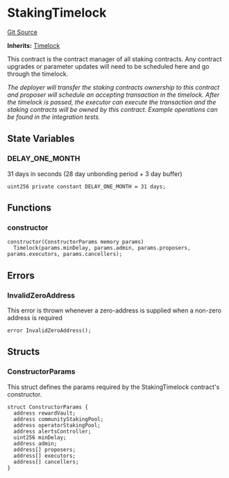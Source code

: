 # StakingTimelock
[Git Source](https://github.com/code-423n4/2023-08-chainlink/blob/38d594fd52a417af576ce44eee67744196ba1094/src/timelock/StakingTimelock.sol)

**Inherits:**
[Timelock](/src/timelock/Timelock.sol/contract.Timelock.md)

This contract is the contract manager of all staking contracts. Any contract upgrades or
parameter
updates will need to be scheduled here and go through the timelock.

*The deployer will transfer the staking contracts ownership to this contract and proposer
will schedule an accepting transaction in the timelock. After the timelock is passed, the
executor can execute the transaction and the staking contracts will be owned by this contract.
Example operations can be found in the integration tests.*


## State Variables
### DELAY_ONE_MONTH
31 days in seconds (28 day unbonding period + 3 day buffer)


```solidity
uint256 private constant DELAY_ONE_MONTH = 31 days;
```


## Functions
### constructor


```solidity
constructor(ConstructorParams memory params)
  Timelock(params.minDelay, params.admin, params.proposers, params.executors, params.cancellers);
```

## Errors
### InvalidZeroAddress
This error is thrown whenever a zero-address is supplied when
a non-zero address is required


```solidity
error InvalidZeroAddress();
```

## Structs
### ConstructorParams
This struct defines the params required by the StakingTimelock contract's
constructor.


```solidity
struct ConstructorParams {
  address rewardVault;
  address communityStakingPool;
  address operatorStakingPool;
  address alertsController;
  uint256 minDelay;
  address admin;
  address[] proposers;
  address[] executors;
  address[] cancellers;
}
```

